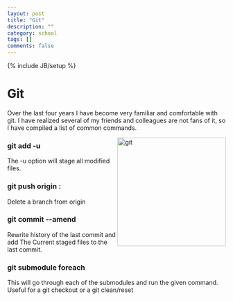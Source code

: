 ```yaml
---
layout: post
title: "Git"
description: ""
category: school
tags: []
comments: false
---
```

{% include JB/setup %}


# Git

Over the last four years I have become very familiar and comfortable with git. I have realized several of my friends and colleagues are not fans of it, so I have compiled a list of common commands.

<img src="{{site.url}}/images/git.PNG" alt="git" style="width: 250px;" align="right"/>

### git add -u

The -u option will stage all modified files. 

### git push origin :<branch>

Delete a branch from origin

### git commit --amend 

Rewrite history of the last commit and add The Current staged files to the last commit. 

### git submodule foreach <git command>

This will go through each of the submodules and run the given command.  Useful for a git checkout or a git clean/reset